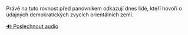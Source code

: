 
Právě na tuto rovnost před panovníkem odkazují dnes lidé, kteří hovoří o údajných demokratických zvycích orientálních zemí.

[🔊 Poslechnout audio](/data/7-paragraphs/audio/chapter_165/para_011-Prv-na-tuto-rovnost-ped-panovnkem-odkazuj-dne.mp3)
